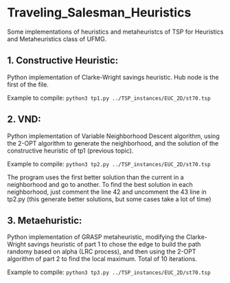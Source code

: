 # Traveling_Salesman_Heuristics

Some implementations of heuristics and metaheuristcs of TSP for Heuristics and Metaheuristics class of UFMG.

## 1. Constructive Heuristic: 

Python implementation of Clarke-Wright savings heuristic. Hub node is the first of the file.

Example to compile: `python3 tp1.py ../TSP_instances/EUC_2D/st70.tsp`

## 2. VND: 

Python implementation of Variable Neighborhood Descent algorithm, using the 2-OPT algorithm to generate the neighborhood, and the solution of the constructive heurístic of tp1 (previous topic).

Example to compile: `python3 tp2.py ../TSP_instances/EUC_2D/st70.tsp`

The program uses the first better solution than the current in a neighborhood and go to another. To find the best solution in each neighborhood, just comment the line 42 and uncomment the 43 line in tp2.py (this generate better solutions, but some cases take a lot of time)

## 3. Metaehuristic:

Python implementation of GRASP metaheuristic, modifying the Clarke-Wright savings heuristic of part 1 to chose the edge to build the path randomy based on alpha (LRC process), and then using the 2-OPT algorithm of part 2 to find the local maximum. Total of 10 iterations.

Example to compile: `python3 tp3.py ../TSP_instances/EUC_2D/st70.tsp`

